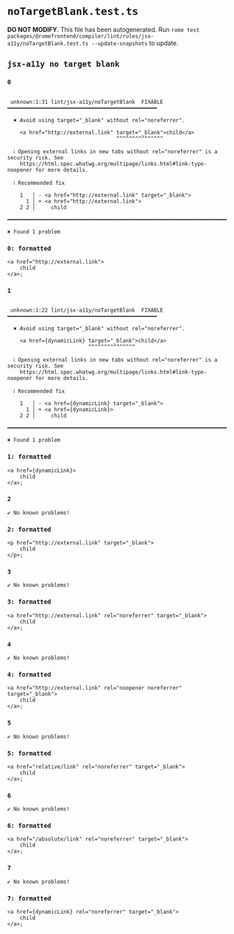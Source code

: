 # `noTargetBlank.test.ts`

**DO NOT MODIFY**. This file has been autogenerated. Run `rome test packages/@romefrontend/compiler/lint/rules/jsx-a11y/noTargetBlank.test.ts --update-snapshots` to update.

## `jsx-a11y no target blank`

### `0`

```

 unknown:1:31 lint/jsx-a11y/noTargetBlank  FIXABLE  ━━━━━━━━━━━━━━━━━━━━━━━━━━━━━━━━━━━━━━━━━━━━━━━━

  ✖ Avoid using target="_blank" without rel="noreferrer".

    <a href="http://external.link" target="_blank">child</a>
                                   ^^^^^^^^^^^^^^^

  ℹ Opening external links in new tabs without rel="noreferrer" is a security risk. See
    https://html.spec.whatwg.org/multipage/links.html#link-type-noopener for more details.

  ℹ Recommended fix

    1   │ - <a href="http://external.link" target="_blank">
      1 │ + <a href="http://external.link">
    2 2 │     child

━━━━━━━━━━━━━━━━━━━━━━━━━━━━━━━━━━━━━━━━━━━━━━━━━━━━━━━━━━━━━━━━━━━━━━━━━━━━━━━━━━━━━━━━━━━━━━━━━━━━

✖ Found 1 problem

```

### `0: formatted`

```
<a href="http://external.link">
	child
</a>;

```

### `1`

```

 unknown:1:22 lint/jsx-a11y/noTargetBlank  FIXABLE  ━━━━━━━━━━━━━━━━━━━━━━━━━━━━━━━━━━━━━━━━━━━━━━━━

  ✖ Avoid using target="_blank" without rel="noreferrer".

    <a href={dynamicLink} target="_blank">child</a>
                          ^^^^^^^^^^^^^^^

  ℹ Opening external links in new tabs without rel="noreferrer" is a security risk. See
    https://html.spec.whatwg.org/multipage/links.html#link-type-noopener for more details.

  ℹ Recommended fix

    1   │ - <a href={dynamicLink} target="_blank">
      1 │ + <a href={dynamicLink}>
    2 2 │     child

━━━━━━━━━━━━━━━━━━━━━━━━━━━━━━━━━━━━━━━━━━━━━━━━━━━━━━━━━━━━━━━━━━━━━━━━━━━━━━━━━━━━━━━━━━━━━━━━━━━━

✖ Found 1 problem

```

### `1: formatted`

```
<a href={dynamicLink}>
	child
</a>;

```

### `2`

```
✔ No known problems!

```

### `2: formatted`

```
<p href="http://external.link" target="_blank">
	child
</p>;

```

### `3`

```
✔ No known problems!

```

### `3: formatted`

```
<a href="http://external.link" rel="noreferrer" target="_blank">
	child
</a>;

```

### `4`

```
✔ No known problems!

```

### `4: formatted`

```
<a href="http://external.link" rel="noopener noreferrer" target="_blank">
	child
</a>;

```

### `5`

```
✔ No known problems!

```

### `5: formatted`

```
<a href="relative/link" rel="noreferrer" target="_blank">
	child
</a>;

```

### `6`

```
✔ No known problems!

```

### `6: formatted`

```
<a href="/absolute/link" rel="noreferrer" target="_blank">
	child
</a>;

```

### `7`

```
✔ No known problems!

```

### `7: formatted`

```
<a href={dynamicLink} rel="noreferrer" target="_blank">
	child
</a>;

```

